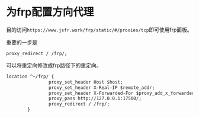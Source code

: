 # 为frp配置方向代理


目的访问`https://www.jsfr.work/frp/static/#/proxies/tcp`即可使用frp面板。


重要的一步是
```
proxy_redirect / /frp/;  
```
可以将重定向修改成frp路径下的重定向。

```txt
location ^~/frp/ {
                proxy_set_header Host $host;
                proxy_set_header X-Real-IP $remote_addr;
                proxy_set_header X-Forwarded-For $proxy_add_x_forwarded_for;
                proxy_pass http://127.0.0.1:17500/;
                proxy_redirect / /frp/;
        }
```